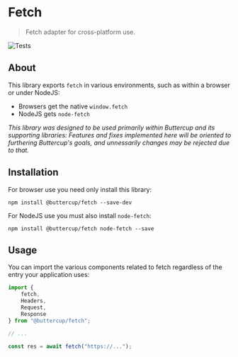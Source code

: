 # Fetch
> Fetch adapter for cross-platform use.

![Tests](https://github.com/perry-mitchell/obstate/actions/workflows/test.yml/badge.svg)

## About

This library exports `fetch` in various environments, such as within a browser or under NodeJS:

 * Browsers get the native `window.fetch`
 * NodeJS gets `node-fetch`

_This library was designed to be used primarily within Buttercup and its supporting libraries: Features and fixes implemented here will be oriented to furthering Buttercup's goals, and unnessarily changes may be rejected due to that._

## Installation

For browser use you need only install this library:

```shell
npm install @buttercup/fetch --save-dev
```

For NodeJS use you must also install `node-fetch`:

```shell
npm install @buttercup/fetch node-fetch --save
```

## Usage

You can import the various components related to fetch regardless of the entry your application uses:

```typescript
import {
    fetch,
    Headers,
    Request,
    Response
} from "@buttercup/fetch";

// ...

const res = await fetch("https://...");
```
